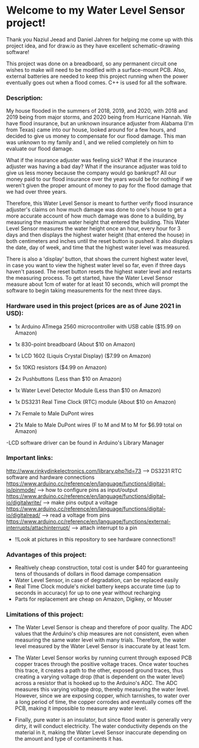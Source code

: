 # Welcome to my Water Level Sensor project!
Thank you Naziul Jeead and Daniel Jahren for helping me come up with this project idea, and for draw.io as they have excellent schematic-drawing software!

This project was done on a breadboard, so any permanent circuit one wishes to make will need to be modified with a surface-mount PCB. Also, external batteries are needed to keep this project running when the power eventually goes out when a flood comes. C++ is used for all the software.

### Description:

My house flooded in the summers of 2018, 2019, and 2020, with 2018 and 2019 being from major storms, and 2020 being from Hurricane Hannah.
We have flood insurance, but an unknown insurance adjuster from Alabama (I'm from Texas) came into our house, looked around for a few hours, and decided to give us money 
to compensate for our flood damage. This man was unknown to my family and I, and we relied completely on him to evaluate our flood damage. 

What if the insurance adjuster was feeling sick?
What if the insurance adjuster was having a bad day?
What if the insurance adjuster was told to give us less money because the company would go bankrupt?
All our money paid to our flood insurance over the years would be for nothing if we weren't given the proper amount of money to pay for the flood damage that we had over three
years. 

Therefore, this Water Level Sensor is meant to further verify flood insurance adjuster's claims on how much damage was done to one's house to get a more accurate account of how
much damage was done to a building, by measuring the maximum water height that entered the building. This Water Level Sensor measures the water height once an hour, every hour
for 3 days and then displays the highest water height (that entered the house) in both centimeters and inches until the reset button is pushed. It also displays the date, day of
week, and time that the highest water level was measured.

There is also a 'display' button, that shows the current highest water level, in case you want to view the highest water level so far, even if three days haven't passed. The
reset button resets the highest water level and restarts the measuring process. To get started, have the Water Level Sensor measure about 1cm of water for at least 10 seconds,
which will prompt the software to begin taking measurements for the next three days. 


### Hardware used in this project (prices are as of June 2021 in USD):


- 1x Arduino ATmega 2560 microcontroller with USB cable ($15.99 on Amazon)

- 1x 830-point breadboard (About $10 on Amazon)

- 1x LCD 1602 (Liquis Crystal Display) ($7.99 on Amazon)

- 5x 10KΩ resistors ($4.99 on Amazon)

- 2x Pushbuttons (Less than $10 on Amazon)

- 1x Water Level Detector Module (Less than $10 on Amazon)

- 1x DS3231 Real Time Clock (RTC) module (About $10 on Amazon)

- 7x Female to Male DuPont wires 

- 21x Male to Male DuPont wires (F to M and M to M for $6.99 total on Amazon)

-LCD software driver can be found in Arduino's Library Manager

### Important links: 

http://www.rinkydinkelectronics.com/library.php?id=73 --> DS3231 RTC software and hardware connections
https://www.arduino.cc/reference/en/language/functions/digital-io/pinmode/ --> how to configure pins as input/output 
https://www.arduino.cc/reference/en/language/functions/digital-io/digitalwrite/ --> make pins output a voltage
https://www.arduino.cc/reference/en/language/functions/digital-io/digitalread/ --> read a voltage from pins
https://www.arduino.cc/reference/en/language/functions/external-interrupts/attachinterrupt/ --> attach interrupt to a pin


- !!Look at pictures in this repository to see hardware connections!!

### Advantages of this project:
- Realtively cheap construction, total cost is under $40 for guaranteeing tens of thousands of dollars in flood damage compensation
- Water Level Sensor, in case of degradation, can be replaced easily
- Real Time Clock module's nickel battery keeps accurate time (up to seconds in accuracy) for up to one year without recharging
- Parts for replacement are cheap on Amazon, Digikey, or Mouser

### Limitations of this project: 
- The Water Level Sensor is cheap and therefore of poor quality. The ADC values that the Arduino's chip measures are not consistent, even when measuring the same water level
with many trials. Therefore, the water level measured by the Water Level Sensor is inaccurate by at least 1cm.

- The Water Level Sensor works by running current through exposed PCB copper traces through the positive voltage traces. Once water touches this trace, it creates a path
to the other, exposed ground traces, thus creating a varying voltage drop (that is dependent on the water level) across a resistor that is hooked up to the Arduino's ADC. The
ADC measures this varying voltage drop, thereby measuring the water level. However, since we are exposing copper, which tarnishes, to water over a long period of time, 
the copper corrodes and eventually comes off the PCB, making it impossible to measure any water level. 

- Finally, pure water is an insulator, but since flood water is generally very dirty, it will conduct electricity. The water conductivity depends on the material in it,
making the Water Level Sensor inaccurate depending on the amount and type of contaminents it has. 










